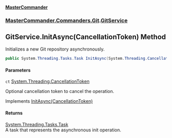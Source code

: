 #### [MasterCommander](MasterCommander.md 'MasterCommander')
### [MasterCommander.Commanders.Git](MasterCommander.Commanders.Git.md 'MasterCommander.Commanders.Git').[GitService](GitService.md 'MasterCommander.Commanders.Git.GitService')

## GitService.InitAsync(CancellationToken) Method

Initializes a new Git repository asynchronously.

```csharp
public System.Threading.Tasks.Task InitAsync(System.Threading.CancellationToken ct=default(System.Threading.CancellationToken));
```
#### Parameters

<a name='MasterCommander.Commanders.Git.GitService.InitAsync(System.Threading.CancellationToken).ct'></a>

`ct` [System.Threading.CancellationToken](https://docs.microsoft.com/en-us/dotnet/api/System.Threading.CancellationToken 'System.Threading.CancellationToken')

Optional cancellation token to cancel the operation.

Implements [InitAsync(CancellationToken)](IGitService.InitAsync(CancellationToken).md 'MasterCommander.Commanders.Git.IGitService.InitAsync(System.Threading.CancellationToken)')

#### Returns
[System.Threading.Tasks.Task](https://docs.microsoft.com/en-us/dotnet/api/System.Threading.Tasks.Task 'System.Threading.Tasks.Task')  
A task that represents the asynchronous init operation.